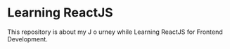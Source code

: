 # Learning ReactJS

This repository is about my J o urney while Learning ReactJS for Frontend Development.



